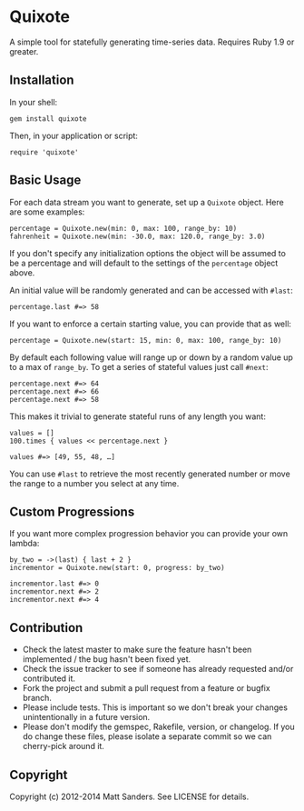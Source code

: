 Quixote
=======

A simple tool for statefully generating time-series data. Requires Ruby 1.9 or greater.

## Installation

In your shell:

    gem install quixote

Then, in your application or script:

    require 'quixote'

## Basic Usage

For each data stream you want to generate, set up a `Quixote` object. Here are some examples:

    percentage = Quixote.new(min: 0, max: 100, range_by: 10)
    fahrenheit = Quixote.new(min: -30.0, max: 120.0, range_by: 3.0)

If you don't specify any initialization options the object will be assumed to be a percentage and will default to the settings of the `percentage` object above.

An initial value will be randomly generated and can be accessed with `#last`:

    percentage.last #=> 58

If you want to enforce a certain starting value, you can provide that as well:

    percentage = Quixote.new(start: 15, min: 0, max: 100, range_by: 10)

By default each following value will range up or down by a random value up to a max of `range_by`. To get a series of stateful values just call `#next`:

    percentage.next #=> 64
    percentage.next #=> 66
    percentage.next #=> 58

This makes it trivial to generate stateful runs of any length you want:

    values = []
    100.times { values << percentage.next }

    values #=> [49, 55, 48, …]

You can use `#last` to retrieve the most recently generated number or move the range to a number you select at any time.

## Custom Progressions

If you want more complex progression behavior you can provide your own lambda:

    by_two = ->(last) { last + 2 }
    incrementor = Quixote.new(start: 0, progress: by_two)

    incrementor.last #=> 0
    incrementor.next #=> 2
    incrementor.next #=> 4

## Contribution

* Check the latest master to make sure the feature hasn't been implemented / the bug hasn't been fixed yet.
* Check the issue tracker to see if someone has already requested and/or contributed it.
* Fork the project and submit a pull request from a feature or bugfix branch.
* Please include tests. This is important so we don't break your changes unintentionally in a future version.
* Please don't modify the gemspec, Rakefile, version, or changelog. If you do change these files, please isolate a separate commit so we can cherry-pick around it.

## Copyright

Copyright (c) 2012-2014 Matt Sanders. See LICENSE for details.